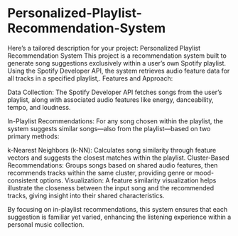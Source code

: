 # Personalized-Playlist-Recommendation-System
 Here’s a tailored description for your project:  Personalized Playlist Recommendation System  This project is a recommendation system built to generate song suggestions exclusively within a user’s own Spotify playlist. Using the Spotify Developer API, the system retrieves audio feature data for all tracks in a specified playlist,.
Features and Approach:

Data Collection: The Spotify Developer API fetches songs from the user’s playlist, along with associated audio features like energy, danceability, tempo, and loudness.

In-Playlist Recommendations: For any song chosen within the playlist, the system suggests similar songs—also from the playlist—based on two primary methods:

k-Nearest Neighbors (k-NN): Calculates song similarity through feature vectors and suggests the closest matches within the playlist.
Cluster-Based Recommendations: Groups songs based on shared audio features, then recommends tracks within the same cluster, providing genre or mood-consistent options.
Visualization: A feature similarity visualization helps illustrate the closeness between the input song and the recommended tracks, giving insight into their shared characteristics.

By focusing on in-playlist recommendations, this system ensures that each suggestion is familiar yet varied, enhancing the listening experience within a personal music collection.
